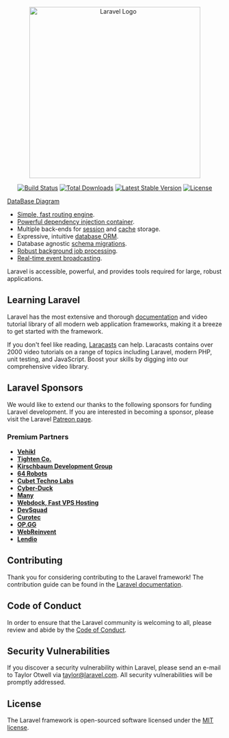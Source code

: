 <p align="center"><a href="https://laravel.com" target="_blank"><img src="https://raw.githubusercontent.com/laravel/art/master/logo-lockup/5%20SVG/2%20CMYK/1%20Full%20Color/laravel-logolockup-cmyk-red.svg" width="400" alt="Laravel Logo"></a></p>

<p align="center">
<a href="https://travis-ci.org/laravel/framework"><img src="https://travis-ci.org/laravel/framework.svg" alt="Build Status"></a>
<a href="https://packagist.org/packages/laravel/framework"><img src="https://img.shields.io/packagist/dt/laravel/framework" alt="Total Downloads"></a>
<a href="https://packagist.org/packages/laravel/framework"><img src="https://img.shields.io/packagist/v/laravel/framework" alt="Latest Stable Version"></a>
<a href="https://packagist.org/packages/laravel/framework"><img src="https://img.shields.io/packagist/l/laravel/framework" alt="License"></a>
</p>
<a href=https://viewer.diagrams.net/?tags=%7B%7D&highlight=0000ff&edit=_blank&layers=1&nav=1&title=LearnShop_DatabaseDiagram.drawio#R7V1rc5s6Gv41%2BdiOuRp%2FTNKm2zPtTqft2T27XzKKUWxOMfICTuLz648AyRddbByDhDdvpzMxWGAhPXpvz%2FuKK%2B928fIpR8v5VxLj9ModxS9X3ocr13Vcf0T%2FVGfWzZloNGlOzPIkZo22J34kf2F2kl03WyUxLvYaloSkZbLcPzklWYan5d45lOfkeb%2FZI0n3f3WJZlg68WOKUvnsv5O4nLOzTjjZfvEPnMzm7Kcjd9x88YCmv2Y5WWXs965c7%2B7uLrj72Hy9QPxe7EGLOYrJ884p7%2BOVd5sTUjafFi%2B3OK3Glg9bc92d5ttNv3OclW0uGEeT0HGCyeMoxJMIR%2B8c9iBPKF2xwUB5mUxTOh1Nj8s1H6XiOVmkKKNHN%2FNykdKTDv34SLLyB2tUHaM0mWX085R2Cef0xBOubojSa%2FZFSZb07HSepPEXtCarquNFSQeSH93MSZ78RW%2BL%2BG%2FQr%2FOSwcYN91r8qK6kp0f0bI4L2uYbHw1nc%2BoLKkrWZkrSFC2L5GHT4QXKZ0l2Q8qSLFgj%2FqR3SZrekpTk9QB4j%2FW%2F6q7VjOOYt%2BaT2tx%2FkUzZ5xQ94PRmAxF%2Bp4zUY1iUOfm1wVs9lDs%2FxxpVo3uHFklarax%2F4TxGGeKD3oyH48ogYLioRh6%2F7JxioPiEyQKX%2BZo2Yd%2B646C5hC1gx2PHzzvLIWQgnu%2BsBHfis2XIluBsc%2B8tDOkHhsSWqNw8wBaVV%2B4Nu%2BK6%2BkufVIQnfdRyH5rNCIsjKg8yh2yKH0stYIslmibZ7Evd5oO%2FPfOdjUZ16nmelPgHPV%2F16ZkKS3qO0Ps9pjVA5kkc46wGUIlK1GCwQsqS0CeqRzC4of%2FpQN%2BO3gdXAX2uW3rsbI%2Fp%2F6p5Xt6SjD4fSuo5xxTgz7gC%2BY2MBv2iP44Phge66NrBITwfDf%2FEt79%2FjaPi%2FvdPyQr9%2FHw9%2F%2FTuXagBxKrA%2BT2gwg4qAtccKmQZ4WkgUSZlNYLXNQ5yOhWACYOYGEc2MRFoMFGkqxlAwhIknJFvWXv4WntiQS37%2B1WeAjhsgcMb2RQYOrvigVS%2BbIWJevIBEQYRERg0Ntf%2F%2FbycesFyHf2G%2F3z8%2FtvnAv%2F%2BztWA4inBz%2FdT6sqVYG%2B2QoY06a3AokdGZNDgVCJDZ3OmyS8MyLCHDHdk1ez0NbCY5hiVOL5HAAs7YQvPtuWpc0hWyxiQYTWgZdPsdCYKWAiznyZipL1VwPjI1C%2FohKV4O9c%2FKyh8eOdIePBkPHiKea5D3N9IkZQJqe6fN22F%2BbczxVFLOzLqYYa5V7Mzw1WoEkiVN0SqBJwW5ayo1w6Pnt%2BHzPGAU%2BlTBW0W%2FCA5Fbm7Oh%2B3klIZWkAA3RYsTJIq6mCpBhkQQ7eICqu0iqcLeyxRUTyTPAZYWIKFUWpF7q9OVOAFSoBSsQYKk5SKUoVEOluzBsY9fZTkMYHohz2EmKRY5P7qSLflvJ5AEBt2QGGSXVFbnjqnBGh62%2BCwS7B4cpYy493wEwZQWAOFdXpFZ2cA8WY7tmXbBNW5rEC8WUZGW1amH0USKWABxFu3U%2Bxx9sQK8aaiVmsbsriOF0nGkvrWSwzL3iQmXIMKQeqvL2uDJc4XSVHQxQOc7BviZMf%2BfqGb2xaX0bgPXOoCqMDJdiGmNsv%2BMjhZX5csBnysRUhYLXILVA4u2KvdznBbbrUPczWQY%2BHLVT6dowIK8N%2BSXeK4%2B3aJ3zYY74R9FODzX5KTQHCeoPQ%2BWy0eKmyBTupAYm1kwGWYKYHOw4ZafIuQsGumqMJqdRyerPICAygsgcJk1piyXk6HC7SAWrneauUanAw0ZyzUUXYVLfMz4Y4ugMKspLBbhh%2Bq4mDg5nY8xW2Tvvrwc0PZaGxsA%2FBy35CX601e6eX2s83cWOflgr3ahYjarPnL8GvHOssE%2FFqLkLDq145dDSRgjzmbmDDp1qoTlbXhUaiRswcL%2B%2FvMBToGd5knU5AX1oBh0rlVxsF0%2BevxKkeNpwi2RQ%2BRsAYqwyiDUmcp64ABFS%2FWhYbJcijZ8tTVyJVoVjSYQHmO1gAJk%2B6pySIotbzQESpQ1mAZGtZLobSJ71ALZTuoZZNaGassDKBWOp5im1vNcTtlZ4bxMilIDNzKW%2BJWAolbaSl2NqU53askKG%2FoUxVtFv4g%2BRU1InRuDSSKWQWGXZYF3toyQEhY3XFurNMcEDC1iQm7qYORDhRPSYwJBEttAsM6w6IzLHYrVUBcdMyvNEAZML8S6kyLpLh%2FzDFucPFASArAMCkurL%2FIR69K4BVPNkWGUYpFiQydxIBXPFlGhn2GRZf1BeSb7bCW7d3mXCDfBgoNq9vNTVQSQ5h9IN%2FOnGKr281NZHOhwLCt2Fsj3ybBPvkWtFRIzqQv7k3BCgP31p0m2qz7y%2BHeIu2WuFDfZA8WVpm3iTb9eEn%2Fojim4r%2BAoLolaFhl4CbaTNNKWqAZyqZrtpduBQHAhTlc2GXhnJHOsliidUpQDKiwgwr7b33SBdVT%2Buj3aFomT0lJfyZMy2Zqsj10hP9bkeqLh43B%2F27agKCxS6jrWTk0N9uW9NOs%2Fru1XJp70%2B43t2ffAw4N4tDqu6WckcrKhZBLx3Pclr%2FrI%2BTijGTTZLub%2B31ln0gzDqGX%2F9vQi7iju%2BO03dG9Lz04hg0ye9dLWyEwyACMor86UOyILoCGJWhYDcI4jip3DUyWjufY4C7vau9ImuTvOG1ymcXJxll8nef1miLLekXtzDv9cqs%2BmX3BW8cJWpAs%2Fjmv3nO0Z3o4Pj9RGQZsunA8w9z%2BofMxJzOSofTj9qxgLeCXpPxj5%2FN%2Fqs904TZHH152vvqw5gcZHbw%2Fdg92rqoOt5fVR%2Fw6rWVQkFU%2BxQcGmq0m%2BqwzrMOPx25WjcBB8OT1HD3hvS6osMEu%2FUZq4c2NEzcUirIEuqd5GHbRFmDSfXxxe3jhPs3DSve5brYI2DRj61DfXYHGckejg90S2ztMcm3XSdOD7arZDO3rF5KsSEfv3ysWEZ3aL5U84qb0jpzaWU6ttKMMxkNLfEqyDE%2B5XLzavGKovU3L32vZGn3nvURTzlJwzh1OLvmHMZ5mh1PeRxBVg5BW6YOLBWYrEPzTN%2BKfCiKSb4B91Nbkb8PuHqC6AD74H6%2BwTQ%2FLgEF6p%2BouQ3rAQKFh0jtVZ7fqoIFyptgAHvbgYX03VEfH%2BwE8BgAP%2B7uiaveyeyAx5JBYRIb1ol3djutQa9VtrdUBwAyDx1d3UJedCEU1AxAeJkt41X2GvTCHCw%2F7W6U6KsJVQMHbZtW6muq2hbl9MWuuHL8Gaq0Xao3HiAbBrQncU%2Fhaas3Zv0%2FUD7UmMmtM7ul6ZYNYc2VzfCjMGl%2Fil0atcZ0zOGqtuwE1O55yqAlEfS%2Bi3m0j6l1Dol7IfvCcV8p6Jzpyo56EfeAe7JbQ3HePZF3457V32O6K%2FSoTuTB%2BMMrEv1BlIsdRB6JMOhtQo%2BPpyfYOKJNzlYn2tZrd%2BAwvXJS4keedCBa1dPSEFD1pO%2FTWjoQoZkWPpCPl4ol7Tfjjg%2F0S2%2FvhYXXhj89rf9BX2V7NH5c8Pha4vBIXcwcqyJON76GoII73S1NBnpwJMAwV1N2AGh1PXx5PUEG9%2BDNem7Rw%2FkLwvv0ZX%2FBD%2FNfmhQcj4UZBTw5NKOqc4HC%2FxLz38WEdIirhU9sHbA56dWl8OfgwFH3C5cil6RNf9hKHoU%2B6G1Cz4ym7iOxdUJB7%2FgZzzyNPbcofZ2WdvmhZX7vlFOQIdkThboTA5SSf%2Bwd3mwJo2IOG9eRzX1c4D9nFA4CH9eRz7vBADukA0WE%2F9zzQpRjv5J6vlxiQYRoZ1ner44oNsouHCA%2FryeeBthwSsovtw8N68nmgqnkTUADZxV24pm0TyfvKLg7kkBpQNL1QNNzT26VoDr5XvG%2BaJhRfqc4rXU%2BlaUKR7xFzDDqiacYiLRI4B%2Fsltj9GuwRiasCJ7QNWlGE9NSCQo5BDoXK4vLk0KieQQ3jDoHK6G1Cj4xnKnivonX70TiTrHWtVLaJI9l5b1yIqL68nlSOKePdwZoDYnmcsaLPLRB18YnsjlTOhHEsYijrhYuTS1Ek41Eyz7gbU7HhOlKN3ijTftvlCaqezGts%2FcVmumc5Aq5IIumdoCkCS64HC6TAl%2FE%2BVtc7otMxfsT1PM2ubwXxqeyOylufoAZAFILexYnpKcDwbyGPvJCCHR1LSxfTAU9sbSSccjwHIKoxutso%2FiGS%2F8xjQebt725FKxn2l8QWpy7FQ2e%2F4e9Gno%2B2PBbdGZzU3oiwjOb%2F28oIIrwT5ayTd6xdGNKStMSa6d%2BKcXDDtiBtR9BRGmIhr1TkcRhDbH7FUpTqJIa5VmWgaShCBi5FLCyJEcph%2FGEGE7ga0r%2FFU7tcop2LmeJmu76HG4KJrDI7sHnmkxkAI6Ho8I9PE%2B9fUu4rqUkKbh%2BIohbzhjnYX1YsKfVaHwfQuNUZ0BQe1cAGI2IeIycIDNURUlUoCBt5eilf3E23wxWzK3rkXGLoRHMijLutBPXk036qhGQyE1tTzozbZBxgn7XJuojOHXO3YigWhwagfdz4S3fMj7rzYPth%2F8dzZDrcaWNz8Fd0ZeF3X23VnhPQR17Yzo333Djgz5izVRlIM15tRbIsK3sywMGLdnVFsyAnuTB8zbd2feSN5BZ3Y2aptjg%2B8NNM0hS3mpRwmsEPRdjFhREeAtvZo8y8JbdFhn61btNHDnJBytzk1AOZfSVwRcx%2F%2FBg%3D%3D">DataBase Diagram</a>

- [Simple, fast routing engine](https://laravel.com/docs/routing).
- [Powerful dependency injection container](https://laravel.com/docs/container).
- Multiple back-ends for [session](https://laravel.com/docs/session) and [cache](https://laravel.com/docs/cache) storage.
- Expressive, intuitive [database ORM](https://laravel.com/docs/eloquent).
- Database agnostic [schema migrations](https://laravel.com/docs/migrations).
- [Robust background job processing](https://laravel.com/docs/queues).
- [Real-time event broadcasting](https://laravel.com/docs/broadcasting).

Laravel is accessible, powerful, and provides tools required for large, robust applications.

## Learning Laravel

Laravel has the most extensive and thorough [documentation](https://laravel.com/docs) and video tutorial library of all modern web application frameworks, making it a breeze to get started with the framework.

If you don't feel like reading, [Laracasts](https://laracasts.com) can help. Laracasts contains over 2000 video tutorials on a range of topics including Laravel, modern PHP, unit testing, and JavaScript. Boost your skills by digging into our comprehensive video library.

## Laravel Sponsors

We would like to extend our thanks to the following sponsors for funding Laravel development. If you are interested in becoming a sponsor, please visit the Laravel [Patreon page](https://patreon.com/taylorotwell).

### Premium Partners

- **[Vehikl](https://vehikl.com/)**
- **[Tighten Co.](https://tighten.co)**
- **[Kirschbaum Development Group](https://kirschbaumdevelopment.com)**
- **[64 Robots](https://64robots.com)**
- **[Cubet Techno Labs](https://cubettech.com)**
- **[Cyber-Duck](https://cyber-duck.co.uk)**
- **[Many](https://www.many.co.uk)**
- **[Webdock, Fast VPS Hosting](https://www.webdock.io/en)**
- **[DevSquad](https://devsquad.com)**
- **[Curotec](https://www.curotec.com/services/technologies/laravel/)**
- **[OP.GG](https://op.gg)**
- **[WebReinvent](https://webreinvent.com/?utm_source=laravel&utm_medium=github&utm_campaign=patreon-sponsors)**
- **[Lendio](https://lendio.com)**

## Contributing

Thank you for considering contributing to the Laravel framework! The contribution guide can be found in the [Laravel documentation](https://laravel.com/docs/contributions).

## Code of Conduct

In order to ensure that the Laravel community is welcoming to all, please review and abide by the [Code of Conduct](https://laravel.com/docs/contributions#code-of-conduct).

## Security Vulnerabilities

If you discover a security vulnerability within Laravel, please send an e-mail to Taylor Otwell via [taylor@laravel.com](mailto:taylor@laravel.com). All security vulnerabilities will be promptly addressed.

## License

The Laravel framework is open-sourced software licensed under the [MIT license](https://opensource.org/licenses/MIT).
